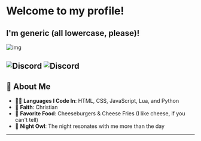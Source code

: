 # Welcome to my profile!
## I'm generic (all lowercase, please)!


![img](https://readme-typing-svg.demolab.com/?font=Fredoka+One&pause=1000&random=false&width=435&lines=fullstack+and+python+dev;malware+stuff;creator+of+colon+three+unblocked+games)


![Discord](https://img.shields.io/badge/Discord-Join-00b0f4?style=for-the-badge&logo=discord&logoColor=white&color=00b0f4)
![Discord](https://komarev.com/ghpvc/?username=xgeneric&style=for-the-badge&color=00b0f4)
---
## 🌟 About Me
- 🧑‍💻 **Languages I Code In**: HTML, CSS, JavaScript, Lua, and Python
- 📖 **Faith**: Christian
- 🍔 **Favorite Food**: Cheeseburgers & Cheese Fries (I like cheese, if you can't tell)
- 🌌 **Night Owl**: The night resonates with me more than the day
---




